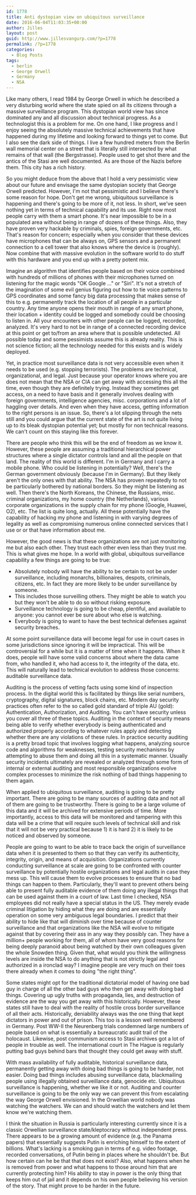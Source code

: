 ```yaml
---
id: 1778
title: Anti dystopian view on ubiquitous surveillance
date: 2016-06-04T11:03:35+00:00
author: Jilles
layout: post
guid: http://www.jillesvangurp.com/?p=1778
permalink: /?p=1778
categories:
  - Blog Posts
tags:
  - berlin
  - George Orwell
  - Germany
  - NSA
---
```

Like many others, I read 1984 by George Orwell in which he described a very disturbing world where the state spied on all its citizens through a massive surveillance program. This dystopian world view has since dominated any and all discussion about technical progress. As a technologist this is a problem for me. On one hand, I like progress and I enjoy seeing the absolutely massive technical achievements that have happened during my lifetime and looking forward to things yet to come. But I also see the dark side of things. I live a few hundred meters from the Berlin wall memorial center on a street that is literally still intersected by what remains of that wall (the Bergstrasse). People used to get shot there and the antics of the Stasi are well documented. As are those of the Nazis before them. This city has a rich history.

So you might deduce from the above that I hold a very pessimistic view about our future and envisage the same dystopian society that George Orwell predicted. However, I'm not that pessimistic and I believe there's some reason for hope. Don't get me wrong, ubiquitous surveillance is happening and there's going to be more of it, not less. In short, we've seen nothing yet in terms of technical capability and its use. Right now most people carry with them a smart phone. It's near impossible to be in a populated area without being in range of dozens of these things. Also, they have proven very hackable by criminals, spies, foreign governments, etc. That's reason for concern; especially when you consider that these devices have microphones that can be always on, GPS sensors and a permanent connection to a cell tower that also knows where the device is (roughly). Now combine that with massive evolution in the software world to do stuff with this hardware and you end up with a pretty potent mix.

Imagine an algorithm that identifies people based on their voice combined with hundreds of millions of phones with their microphones turned on listening for the magic words "OK Google ..." or "Siri". It's not a stretch of the imagination of some evil genius figuring out how to tie voice patterns to GPS coordinates and some fancy big data processing that makes sense of this to e.g. permanently track the location of all people in a particular country. Any time anyone opens their mouth in range of any smart phone, their location + identity could be logged and somebody could be choosing to listen in. All your encounters with other people can be logged, recorded, analyzed. It's very hard to not be in range of a connected recording device at this point or get to/from an area where that is possible undetected. All possible today and some pessimists assume this is already reality. This is not science fiction; all the technology needed for this exists and is widely deployed.

Yet, in practice most surveillance data is not very accessible even when it needs to be used (e.g. stopping terrorists). The problems are technical, organizational, and legal. Just because your operator knows where you are does not mean that the NSA or CIA can get away with accessing this all the time, even though they are definitely trying. Instead they sometimes get access, on a need to have basis and it generally involves dealing with foreign governments, intelligence agencies, misc. corporations and a lot of haggling over details. And even when they have access, getting information to the right persons is an issue. So, there's a lot slipping through the nets still and you could argue that the current state of the art is not quite living up to its bleak dystopian potential yet; but mostly for non technical reasons. We can't count on this staying like this forever.

There are people who think this will be the end of freedom as we know it. However, these people are assuming a traditional hierarchical power structures where a single dictator controls land and all the people on that land. The reality of this world is different. I'm in Germany and I carry a mobile phone. Who could be listening in potentially? Well, there's the German government obviously (because I'm in Germany). But they likely aren't the only ones with that ability. The NSA has proven repeatedly to not be particularly bothered by national borders. So they might be listening as well. Then there's the North Koreans, the Chinese, the Russians, misc. criminal organizations, my home country (the Netherlands), various corporate organizations in the supply chain for my phone (Google, Huawei, O2), etc. The list is quite long, actually. All these potentially have the capability of hacking my phone and listening in with varying degrees of legality as well as compromising numerous online connected services that I use or or that have information about me.

However, the good news is that these organizations are not just monitoring me but also each other. They trust each other even less than they trust me. This is what gives me hope. In a world with global, ubiquitous surveillance capability a few things are going to be true:

- Absolutely nobody will have the ability to be certain to not be under surveillance, including monarchs, billionaires, despots, criminals, citizens, etc. In fact they are more likely to be under surveillance by someone.
- This includes those surveilling others. They might be able to watch you but they won't be able to do so without risking exposure.
- Surveillance technology is going to be cheap, plentiful, and available to anyone: you cannot ever be sure about who else is watching.
- Everybody is going to want to have the best technical defenses against security breaches.

At some point surveillance data will become legal for use in court cases in some jurisdictions since ignoring it will be impractical. This will be controversial for a while but it is a matter of time when it happens. When it does, people will have some valid concerns about where the data came from, who handled it, who had access to it, the integrity of the data, etc. This will naturally lead to technical evolution to address those concerns: auditable surveillance data. 

Auditing is the process of vetting facts using some kind of inspection process. In the digital world this is facilitated by things like serial numbers, cryptography, digital signatures, block chains, etc. Modern day security practices often refer to the so called gold standard of triple AU (gold): Authentication, Authorization, and Auditing. You can't have security unless you cover all three of these topics. Auditing in the context of security means being able to verify whether everybody is being authenticated and authorized properly according to whatever rules apply and detecting whether there are any violations of these rules. In practice security auditing is a pretty broad topic that involves logging what happens, analyzing source code and algorithms for weaknesses, testing security mechanisms by attempting to abuse them and doing all this in a systematic manner. Usually security incidents ultimately are revealed or analyzed through some form of internal or external auditing and most responsible organizations evolve complex processes to minimize the risk nothing of bad things happening to them again. 

When applied to ubiquitous surveillance, auditing is going to be pretty important. There are going to be many sources of auditing data and not all of them are going to be trustworthy. There is going to be a large volume of this data and it will be archived for extensive periods of time. More importantly, access to this data will be monitored and tampering with this data will be a crime that will require such levels of technical skill and risk that it will not be very practical because 1) it is hard 2) it is likely to be noticed and observed by someone.

People are going to want to be able to trace back the origin of surveillance data when it is presented to them so that they can verify its authenticity, integrity, origin, and means of acquisition. Organizations currently conducting surveillance at scale are going to be confronted with counter surveillance by potentially hostile organizations and legal audits in case they mess up. This will cause them to evolve processes to ensure that no bad things can happen to them. Particularly, they'll want to prevent others being able to present fully auditable evidence of them doing any illegal things that can be used against them in a court of law. Last time I checked, NSA employees did not really have a special status in the US. They merely evade criminal litigation by hiding what they are doing and are essentially operation on some very ambiguous legal boundaries. I predict that their ability to hide like that will diminish over time because of counter surveillance and that organizations like the NSA will evolve to mitigate against that by covering their ass in any way they possibly can. They have a million+ people working for them, all of whom have very good reasons for being deeply paranoid about being watched by their own colleagues given the whole Snowden thing. Given that, what would you think the willingness levels are inside the NSA to do anything that is not strictly legal and authorized in a ironclad way? I imagine people are very much on their toes there already when it comes to doing "the right thing".

Some states might opt for the traditional dictatorial model of having one bad guy in charge of all the other bad guys who then get away with doing bad things. Covering up ugly truths with propaganda, lies, and destruction of evidence are the way you get away with this historically. However, these states still have to deal with the reality of hostile cross border surveillance of all their acts. Historically, deniability always was the one thing that kept dictators in power and out of prison. This too is a lesson well remembered in Germany. Post WW-II the Neurenberg trials condemned large numbers of people based on what is essentially a bureaucratic audit trail of the holocaust. Likewise, post communism access to Stasi archives got a lot of people in trouble as well. The international court in The Hague is regularly putting bad guys behind bars that thought they could get away with stuff. 

With mass availability of fully auditable, historical surveillance data, permanently getting away with doing bad things is going to be harder, not easier. Doing bad things includes abusing surveillance data, blackmailing people using illegally obtained surveillance data, genocide etc. Ubiquitous surveillance is happening, whether we like it or not. Auditing and counter surveillance is going to be the only way we can prevent this from escalating the way George Orwell envisioned. In the Orwellian world nobody was watching the watchers. We can and should watch the watchers and let them know we're watching them. 

I think the situation in Russia is particularly interesting currently since it is a classic Orwellian surveillance state/kleptocracy without independent press. There appears to be a growing amount of evidence (e.g. the Panama papers) that essentially suggests Putin is enriching himself to the extent of billions. What's lacking is a smoking gun in terms of e.g. video footage, recorded conversations, of Putin being in places where he shouldn't be. But how certain can he be that that does not exist? Also, what happens when he is removed from power and what happens to those around him that are currently protecting him? His ability to stay in power is the only thing that keeps him out of jail and it depends on his own people believing his version of the story. That might prove to be harder in the future. 
 

